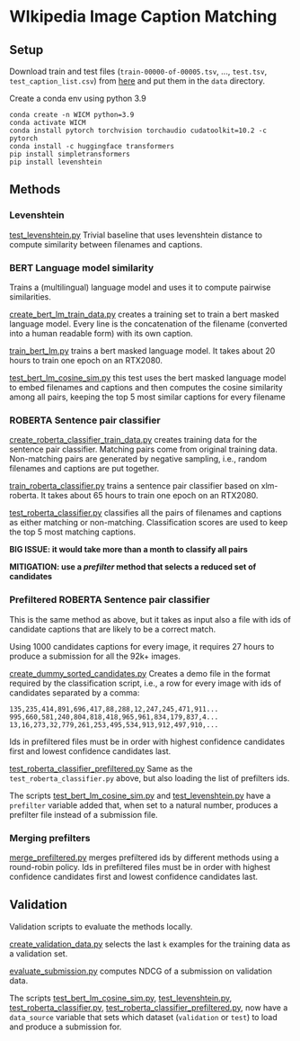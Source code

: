# WIkipedia Image Caption Matching

## Setup

Download train and test files (`train-00000-of-00005.tsv`, ..., `test.tsv`, `test_caption_list.csv`)
from [here](https://www.kaggle.com/c/wikipedia-image-caption/data) and put them in the `data` directory.

Create a conda env using python 3.9

````
conda create -n WICM python=3.9
conda activate WICM
conda install pytorch torchvision torchaudio cudatoolkit=10.2 -c pytorch
conda install -c huggingface transformers
pip install simpletransformers
pip install levenshtein
````

## Methods

### Levenshtein

[test_levenshtein.py](test_levenshtein.py) Trivial baseline that uses levenshtein distance to
compute similarity between filenames and captions.

### BERT Language model similarity

Trains a (multilingual) language model and uses it to compute pairwise similarities.

[create_bert_lm_train_data.py](create_bert_lm_train_data.py) creates a training set to train a bert masked language
model. Every line is the concatenation of the filename (converted into a human readable form) with its own caption.

[train_bert_lm.py](train_bert_lm.py) trains a bert masked language model. It takes about 20 hours to train one epoch on
an RTX2080.

[test_bert_lm_cosine_sim.py](test_bert_lm_cosine_sim.py) this test uses the bert masked language model to embed
filenames and captions and then computes the cosine similarity among all pairs, keeping the top 5 most similar captions
for every filename

### ROBERTA Sentence pair classifier

[create_roberta_classifier_train_data.py](create_roberta_classifier_train_data.py) creates training data for the
sentence pair classifier. Matching pairs come from original training data. Non-matching pairs are generated by negative
sampling, i.e., random filenames and captions are put together.

[train_roberta_classifier.py](train_roberta_classifier.py) trains a sentence pair classifier based on xlm-roberta.
It takes about 65 hours to train one epoch on an RTX2080.

[test_roberta_classifier.py](test_roberta_classifier.py) classifies all the pairs of filenames and captions as either
matching or non-matching. Classification scores are used to keep the top 5 most matching captions.

**BIG ISSUE: it would take more than a month to classify all pairs**

**MITIGATION: use a _prefilter_ method that selects a reduced set of candidates**

### Prefiltered ROBERTA Sentence pair classifier

This is the same method as above, but it takes as input also a file with ids of candidate captions that are likely to be a correct match.

Using 1000 candidates captions for every image, it requires 27 hours to produce a submission for all the 92k+ images.

[create_dummy_sorted_candidates.py](create_dummy_sorted_candidates.py) Creates a demo file in the format required by the classification script, i.e., a row for every image with ids of candidates separated by a comma:

```
135,235,414,891,696,417,88,288,12,247,245,471,911...
995,660,581,240,804,818,418,965,961,834,179,837,4...
13,16,273,32,779,261,253,495,534,913,912,497,910,...
```
Ids in prefiltered files must be in order with highest confidence candidates first and lowest confidence candidates last.

[test_roberta_classifier_prefiltered.py](test_roberta_classifier_prefiltered.py) Same as the `test_roberta_classifier.py` above, but also loading the list of prefilters ids.

The scripts [test_bert_lm_cosine_sim.py](test_bert_lm_cosine_sim.py) and [test_levenshtein.py](test_levenshtein.py) have a `prefilter` variable added that, when set to a natural number, produces a prefilter file instead of a submission file.

### Merging prefilters

[merge_prefiltered.py](merge_prefiltered.py) merges prefiltered ids by different methods using a round-robin policy.
Ids in prefiltered files must be in order with highest confidence candidates first and lowest confidence candidates last.

## Validation

Validation scripts to evaluate the methods locally.

[create_validation_data.py](create_validation_data.py) selects the last `k` examples for the training data as a validation set.

[evaluate_submission.py](evaluate_submission.py) computes NDCG of a submission on validation data.

The scripts [test_bert_lm_cosine_sim.py](test_bert_lm_cosine_sim.py), [test_levenshtein.py](test_levenshtein.py), [test_roberta_classifier.py](test_roberta_classifier.py), [test_roberta_classifier_prefiltered.py](test_roberta_classifier_prefiltered.py), now have a `data_source` variable that sets which dataset (`validation` or `test`) to load and produce a submission for.
